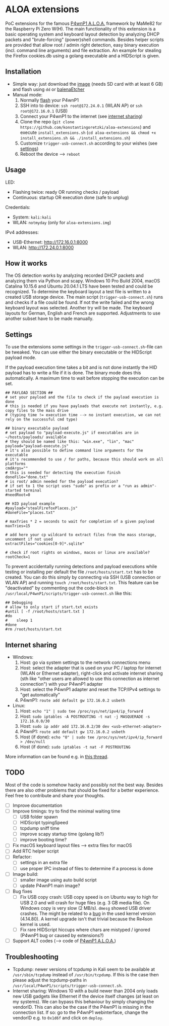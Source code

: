 # ALOA extensions
PoC extensions for the famous [P4wnP1 A.L.O.A.](https://github.com/RoganDawes/P4wnP1_aloa) framework by MaMe82 for the Raspberry Pi Zero W(H). The main functionality of this extension is a basic operating system and keyboard layout detection by analyzing DHCP packets and "brute-forcing" (power)shell commands. Besides helper scripts are provided that allow root / admin right detection, easy binary execution (incl. command line arguments) and file extraction. An example for stealing the Firefox cookies.db using a golang executable and a HIDScript is given.

## Installation
- Simple way: just download the [image](https://github.com/konstantingoretzki/aloa-extensions/releases/) (needs SD card with at least 6 GB) and flash using `dd` or [balenaEtcher](https://www.balena.io/etcher/)
- Manual mode:
    1. Normally [flash](https://github.com/RoganDawes/P4wnP1_aloa#0-how-to-install) your P4wnP1
    2. SSH into to device: `ssh root@172.24.0.1` (WLAN AP) or `ssh root@172.16.0.1` (USB)
	3. Connect your P4wnP1 to the internet (see [internet sharing](#internet-sharing))
	4. Clone the repo (`git clone https://github.com/konstantingoretzki/aloa-extensions`) and execute `install_extensions.sh` (`cd aloa-extensions && chmod +x install_extensions.sh && ./install_extensions.sh`)
	5. Customize `trigger-usb-connect.sh` according to your wishes (see [settings](#settings))
	6. Reboot the device --> `reboot`

## Usage
LED:
- Flashing twice: ready OR running checks / payload
- Continuous: startup OR execution done (safe to unplug)

Credentials:
- System: `kali:kali`
- WLAN: `notmyday` (only for `aloa-extensions.img`)

IPv4 addresses:
- USB-Ethernet: http://172.16.0.1:8000
- WLAN: http://172.24.0.1:8000

## How it works
The OS detection works by analyzing recorded DHCP packets and analyzing them via Python and scapy. Windows 10 Pro Build 2004, macOS Catalina 10.15.6 and Ubuntu 20.04.1 LTS have been tested and could be recognized. To determine the keyboard layout a test file is written to a created USB storage device. The main script (`trigger-usb-connect.sh`) runs and checks if a file could be found. If not the write failed and the wrong keyboard layout was selected. Another try will be made. The keyboard layouts for German, English and French are supported. Adjustments to use another subset have to be made manually.

## Settings
To use the extensions some settings in the `trigger-usb-connect.sh`-file can be tweaked. You can use either the binary executable or the HIDScript payload mode.

If the payload execution time takes a bit and is not done instantly the HID payload has to write a file if it is done. The binary mode does this automatically. A maximum time to wait before stopping the execution can be set.
```
## PAYLOAD SECTION ##
# set your payload and the file to check if the payload execution is done
# this is needed if you have payloads that execute not instantly, e.g. copy files to the mass drive
# (typing time != execution time --> no instant execution, we can not rely on the successful cmd type)

## binary executable payload
# set payload to "payload-execute.js" if executables are in ~/hosts/payloads/ available
# they should be named like this: "win.exe", "lin", "mac"
payload="payload-execute.js"
# it's also possible to define command line arguments for the executable
# it's recommended to use / for paths, because this should work on all platforms
cmdArgs=""
# this is needed for detecting the execution finish
doneFile="done.txt"
# is root/ admin needed for the payload execution?
# if set to 1 the script uses "sudo" as prefix or a "run as admin"-started terminal
#needRoot=0

## HID payload example
#payload="stealFirefoxPlaces.js"
#doneFile="places.txt"

# maxTries * 2 = seconds to wait for completion of a given payload
maxTries=15

# add here your cp wildcard to extract files from the mass storage, uncomment if not used
extractFiles="cookies[0-9]*.sqlite"

# check if root rights on windows, macos or linux are available?
rootCheck=1
```

To prevent accidentally running detections and payload executions while testing or installing per default the file `/root/hosts/start.txt` has to be created.
You can do this simply by connecting via SSH (USB connection or WLAN AP) and running `touch /root/hosts/start.txt`.
This feature can be "deactivated" by commenting out the code-block in `/usr/local/P4wnP1/scripts/trigger-usb-connect.sh` like this:
```
## Debugging
# allow to only start if start.txt exists
#until [ -f /root/hosts/start.txt ]
#do
#    sleep 1
#done
#rm /root/hosts/start.txt
```

## Internet sharing
- Windows:
    1. Host: go via system settings to the network connections menu
    2. Host: select the adapter that is used on your PC / laptop for internet (WLAN or Ethernet adapter), right-click and activate internet sharing (sth like "other users are allowed to use this connection as internet connection") with your P4wnP1 adapter 
    3. Host: select the P4wnP1 adapter and reset the TCP/IPv4 settings to "get automatically"
    4. P4wnP1: `route add default gw 172.16.0.2 usbeth`
- Linux:
    1. Host: `echo "1" | sudo tee /proc/sys/net/ipv4/ip_forward`
    2. Host: `sudo iptables -A POSTROUTING -t nat -j MASQUERADE -s 172.16.0.0/30`
    3. Host: `sudo ip addr add 172.16.0.2/30 dev <usb-ethernet-adapter>`
    4. P4wnP1: `route add default gw 172.16.0.2 usbeth`
    5. Host (if done): `echo "0" | sudo tee /proc/sys/net/ipv4/ip_forward > /dev/null`
    6. Host (if done): `sudo iptables -t nat -F POSTROUTING`
    
More information can be found e.g. in [this thread](https://github.com/RoganDawes/P4wnP1_aloa/issues/64).

## TODO
Most of the code is somehow hacky and possibly not the best way. Besides there are also other problems that should be fixed for a better experience.
Feel free to contribute and share your thoughts.

- [ ] Improve documentation
- [ ] Improve timings: try to find the minimal waiting time
    - [ ] USB folder spawn
    - [ ] HIDScript typingSpeed
    - [ ] tcpdump sniff time
    - [ ] improve scapy startup time (golang lib?)
    - [ ] improve booting time?
- [ ] Fix macOS keyboard layout files --> extra files for macOS
- [ ] Add RTC helper script
- [ ] Refactor: 
    - [ ] settings in an extra file
    - [ ] use proper IPC instead of files to determine if a process is done
- [ ] Image build: 
    - [ ] smaller image using auto build script
    - [ ] update P4wnP1 main image?
- [ ] Bug fixes
    - [ ] Fix USB copy crash: USB copy speed is on Ubuntu way to high for USB 2.0 and will crash for huge files (e.g. 3 GB media file). On Windows copy is very slow (2 MB/s). `dmesg` showed USB driver crashes. The might be related to a [bug](https://github.com/raspberrypi/linux/issues/2796) in the used kernel version (4.14.80). A kernel upgrade isn't that trivial because the Re4son kernel is used.
    - [ ] Fix rare HIDScript hiccups where chars are mistyped / ignored (P4wnP1 bug or caused by extensions?)
- [ ] Support ALT codes (--> code of [P4wnP1 A.L.O.A.](https://github.com/RoganDawes/P4wnP1_aloa))

## Troubleshooting
- Tcpdump: newer versions of tcpdump in Kali seem to be available at `/usr/sbin/tcpdump` instead of `/usr/bin/tcpdump`. If this is the case then please adjust the tcpdump-paths in `/usr/local/P4wnP1/scripts/trigger-usb-connect.sh`.
- Internet sharing: Windows 10 with a build newer than 2004 only loads new USB gadgets like Ethernet if the device itself changes (at least on my systems). We can bypass this behaviour by simply changing the vendorID. This can also be the case if the P4wnP1 is missing in the connection list. If so: go to the P4wnP1 webinterface, change the vendorID e.g. to `0x1d6f` and click on `deploy`.
